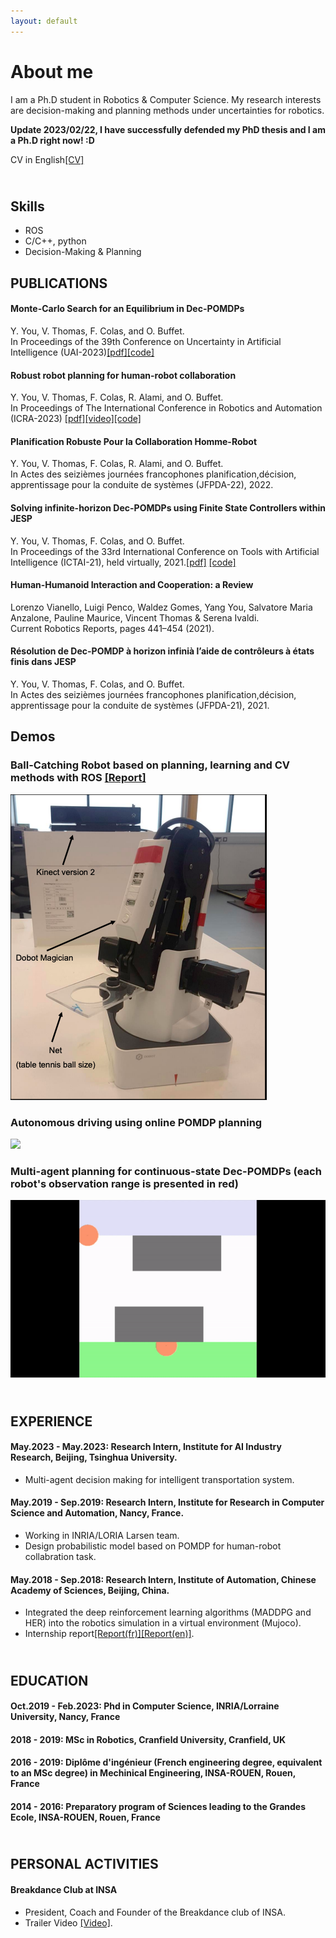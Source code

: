 ```yaml
---
layout: default
---
```

<!--
Text can be **bold**, _italic_, or ~~strikethrough~~.

[Link to another page](./another-page.html).

**Report**[Report](./assets/reports/Robot_failure.pdf).

There should be whitespace between paragraphs. We recommend including a README, or a file with information about your project. -->

# About me

I am a Ph.D student in Robotics & Computer Science. My research interests are decision-making and planning methods under uncertainties for robotics.

**Update 2023/02/22, I have successfully defended my PhD thesis and I am a Ph.D right now! :D**

CV in English[[CV]](./assets/reports/Yang_You_CV_planning.pdf)

## <br> Skills
* ROS
* C/C++, python
* Decision-Making & Planning 


## PUBLICATIONS

#### Monte-Carlo Search for an Equilibrium in Dec-POMDPs
Y. You, V. Thomas, F. Colas, and O. Buffet. <br />
In Proceedings of the 39th Conference on Uncertainty in Artificial Intelligence (UAI-2023)[[pdf]](https://arxiv.org/abs/2305.11811.pdf)[[code]](https://gitlab.inria.fr/anr-fcw/mcjesp)

#### Robust robot planning for human-robot collaboration
Y. You, V. Thomas, F. Colas, R. Alami, and O. Buffet. <br />
In Proceedings of The International Conference in Robotics and Automation (ICRA-2023) [[pdf]](https://arxiv.org/pdf/2302.13916.pdf)[[video]](https://www.youtube.com/watch?v=YVE4EPtDlMI)[[code]](https://gitlab.inria.fr/anr-fcw/robustrobotplanningoffline)

#### Planification Robuste Pour la Collaboration Homme-Robot
Y. You, V. Thomas, F. Colas, R. Alami, and O. Buffet.  <br />
In Actes des seizièmes journées francophones planification,décision, apprentissage pour la conduite de systèmes (JFPDA-22), 2022.

#### Solving infinite-horizon Dec-POMDPs using Finite State Controllers within JESP
Y. You, V. Thomas, F. Colas, and O. Buffet. <br />
In Proceedings of the 33rd International Conference on Tools with Artificial Intelligence (ICTAI-21), held virtually, 2021.[[pdf]](https://arxiv.org/pdf/2109.08755.pdf) [[code]](https://gitlab.inria.fr/anr-fcw/infjesp)

#### Human-Humanoid Interaction and Cooperation: a Review
Lorenzo Vianello, Luigi Penco, Waldez Gomes, Yang You, Salvatore Maria Anzalone, Pauline Maurice, Vincent Thomas & Serena Ivaldi. <br />
Current Robotics Reports, pages 441–454 (2021).

#### Résolution de Dec-POMDP à horizon infinià l’aide de contrôleurs à états finis dans JESP
Y. You, V. Thomas, F. Colas, and O. Buffet. <br />
In Actes des seizièmes journées francophones planification,décision, apprentissage pour la conduite de systèmes (JFPDA-21), 2021.


## Demos

### Ball-Catching Robot based on planning, learning and CV methods with ROS [[Report]](./assets/reports/GDP-Robotics-Thesis-You-Yang.pdf)
![](/assets/INTB.png)


### Autonomous driving using online POMDP planning
![](/assets/img/autonomous-cars.gif)


### Multi-agent planning for continuous-state Dec-POMDPs (each robot's observation range is presented in red)
![](/assets/img/multi-agent-planning.gif)



<!-- #### **Robot Learning for Dual Arm Manipulation**, Qianyuan Liu, Xuemei Ye, **YANG YOU**

> A novel method of controlling dual arm Manipulation which is based on MADDPG and HER (deep reinforcement learning algorithms).  

#### **Agent Chasing learning with ACKTR**, shuoying Liang, **YANG YOU**

> A game with angry bird-like background, reward is calculated by the subsutraction of the disance wanted and real distance between the agent and the goal's position.
> ACKTR is implented with asynchronous process. By limiting the KL divergence, the optimal direction in paramter space can be guided by the natural gradient.

#### **Fast failure detection in robotics using supervised learning method with convolutional gaussian processes**, **YANG YOU**



> Abstract— The execution failure is a classical problem in
robotics and much progress has been observed in recent
years with supervised learning methods. In this paper, a
method, which applying gaussian kernel convoluted data
then using different machine learning algorithms and neural
networks method to perform this classification task, shows
a higher accuracy in prediction and less time consuming in
training than the existing methods without convolution process.
> [[Report]](./assets/reports/Robot_failure.pdf) [[SRC]](https://github.com/yangyou95/Robot-Failure-Detection--A-convolutional-method).

#### **JDX Robotics Competition**, Xuemei Ye, **YANG YOU**

> A mobile robot with arms and end effectors, which can perform picking and placing tasks in various environments.
> [[Slides(ch)]](./assets/reports/slides_ch.pptx)

#### **Image Processing with different kernels**, **YANG YOU**

> Image processing is a widely used technique in many areas such as machine learning, medical inspection and camera applications. In this experiment, various kernels are used to perform the image processing task. This report aims at describing the approaches which are used, discussing the advantages and disadvantages among those filters.
> [[Report]](./assets/reports/Image_Processing.pdf) [[SRC]](https://github.com/yangyou95/Image_processing).

#### **Hidden Markov Model:  Viterbi Method fordecoding**, **YANG YOU**

> A basic introduction and implentation of Hidden Markov Model. Using Viterbi algorithm to solve the decoing problem.
> [[Report]](./assets/reports/hmm.pdf).

 -->


## <br> EXPERIENCE
#### **May.2023 - May.2023: Research Intern, Institute for AI Industry Research, Beijing, Tsinghua University.**
* Multi-agent decision making for intelligent transportation system.

#### **May.2019 - Sep.2019: Research Intern, Institute for Research in Computer Science and Automation, Nancy, France.**
* Working in INRIA/LORIA Larsen team.
* Design probabilistic model based on POMDP for human-robot collabration task.

#### **May.2018 - Sep.2018: Research Intern, Institute of Automation, Chinese Academy of Sciences, Beijing, China.**
* Integrated the deep reinforcement learning algorithms (MADDPG and HER) into the robotics simulation in a virtual environment (Mujoco).
* Internship report[[Report(fr)]](./assets/reports/Report_internship.pdf)[[Report(en)]](./assets/reports/DRL_Research.pdf).

## <br> EDUCATION
#### **Oct.2019 - Feb.2023: Phd in Computer Science, INRIA/Lorraine University, Nancy, France**
#### **2018 - 2019: MSc in Robotics, Cranfield University, Cranfield, UK**
#### **2016 - 2019: Diplôme d'ingénieur (French engineering degree, equivalent to an MSc degree) in Mechinical Engineering, INSA-ROUEN, Rouen, France**
#### **2014 - 2016: Preparatory program of Sciences leading to the Grandes Ecole, INSA-ROUEN, Rouen, France**

## <br> PERSONAL ACTIVITIES
#### **Breakdance Club at INSA**
*  President, Coach and Founder of the Breakdance club of INSA.
* Trailer Video [[Video]](https://www.youtube.com/watch?v=noEaK8zkM-o).


<!--
#### Header 4

*   This is an unordered list following a header.
*   This is an unordered list following a header.
*   This is an unordered list following a header.

##### Header 5

1.  This is an ordered list following a header.
2.  This is an ordered list following a header.
3.  This is an ordered list following a header.

###### Header 6

| head1        | head two          | three |
|:-------------|:------------------|:------|
| ok           | good swedish fish | nice  |
| out of stock | good and plenty   | nice  |
| ok           | good `oreos`      | hmm   |
| ok           | good `zoute` drop | yumm  |

### There's a horizontal rule below this.

* * *

### Here is an unordered list:

*   Item foo
*   Item bar
*   Item baz
*   Item zip

### And an ordered list:

1.  Item one
1.  Item two
1.  Item three
1.  Item four

### And a nested list:

- level 1 item
  - level 2 item
  - level 2 item
    - level 3 item
    - level 3 item
- level 1 item
  - level 2 item
  - level 2 item
  - level 2 item
- level 1 item
  - level 2 item
  - level 2 item
- level 1 item

### Small image

![Octocat](https://assets-cdn.github.com/images/icons/emoji/octocat.png)

### Large image

![Branching](https://guides.github.com/activities/hello-world/branching.png)


### Definition lists can be used with HTML syntax.

<dl>
<dt>Name</dt>
<dd>Godzilla</dd>
<dt>Born</dt>
<dd>1952</dd>
<dt>Birthplace</dt>
<dd>Japan</dd>
<dt>Color</dt>
<dd>Green</dd>
</dl>

```
Long, single-line code blocks should not wrap. They should horizontally scroll if they are too long. This line should be long enough to demonstrate this.
```

```
The final element.
``` -->
